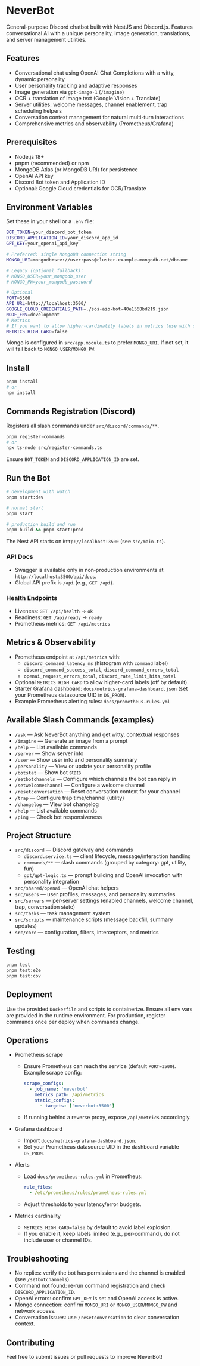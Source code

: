 # NeverBot

General-purpose Discord chatbot built with NestJS and Discord.js. Features conversational AI with a unique personality, image generation, translations, and server management utilities.

## Features

- Conversational chat using OpenAI Chat Completions with a witty, dynamic personality
- User personality tracking and adaptive responses
- Image generation via `gpt-image-1` (`/imagine`)
- OCR + translation of image text (Google Vision + Translate)
- Server utilities: welcome messages, channel enablement, trap scheduling helpers
- Conversation context management for natural multi-turn interactions
- Comprehensive metrics and observability (Prometheus/Grafana)

## Prerequisites

- Node.js 18+
- pnpm (recommended) or npm
- MongoDB Atlas (or MongoDB URI) for persistence
- OpenAI API key
- Discord Bot token and Application ID
- Optional: Google Cloud credentials for OCR/Translate

## Environment Variables

Set these in your shell or a `.env` file:

```bash
BOT_TOKEN=your_discord_bot_token
DISCORD_APPLICATION_ID=your_discord_app_id
GPT_KEY=your_openai_api_key

# Preferred: single MongoDB connection string
MONGO_URI=mongodb+srv://user:pass@cluster.example.mongodb.net/dbname

# Legacy (optional fallback):
# MONGO_USER=your_mongodb_user
# MONGO_PW=your_mongodb_password

# Optional
PORT=3500
API_URL=http://localhost:3500/
GOOGLE_CLOUD_CREDENTIALS_PATH=./sos-aio-bot-40e1568bd219.json
NODE_ENV=development
# Metrics
# If you want to allow higher-cardinality labels in metrics (use with care)
METRICS_HIGH_CARD=false
```

Mongo is configured in `src/app.module.ts` to prefer `MONGO_URI`. If not set, it will fall back to `MONGO_USER`/`MONGO_PW`.

## Install

```bash
pnpm install
# or
npm install
```

## Commands Registration (Discord)

Registers all slash commands under `src/discord/commands/**`.

```bash
pnpm register-commands
# or
npx ts-node src/register-commands.ts
```

Ensure `BOT_TOKEN` and `DISCORD_APPLICATION_ID` are set.

## Run the Bot

```bash
# development with watch
pnpm start:dev

# normal start
pnpm start

# production build and run
pnpm build && pnpm start:prod
```

The Nest API starts on `http://localhost:3500` (see `src/main.ts`).

### API Docs

- Swagger is available only in non‑production environments at `http://localhost:3500/api/docs`.
- Global API prefix is `/api` (e.g., `GET /api`).

### Health Endpoints

- Liveness: `GET /api/health` → `ok`
- Readiness: `GET /api/ready` → `ready`
- Prometheus metrics: `GET /api/metrics`

## Metrics & Observability

- Prometheus endpoint at `/api/metrics` with:
  - `discord_command_latency_ms` (histogram with `command` label)
  - `discord_command_success_total`, `discord_command_errors_total`
  - `openai_request_errors_total`, `discord_rate_limit_hits_total`
- Optional `METRICS_HIGH_CARD` to allow higher-card labels (off by default).
- Starter Grafana dashboard: `docs/metrics-grafana-dashboard.json` (set your Prometheus datasource UID in `DS_PROM`).
- Example Prometheus alerting rules: `docs/prometheus-rules.yml`

## Available Slash Commands (examples)

- `/ask` — Ask NeverBot anything and get witty, contextual responses
- `/imagine` — Generate an image from a prompt
- `/help` — List available commands
- `/server` — Show server info
- `/user` — Show user info and personality summary
- `/personality` — View or update your personality profile
- `/botstat` — Show bot stats
- `/setbotchannels` — Configure which channels the bot can reply in
- `/setwelcomechannel` — Configure a welcome channel
- `/resetconversation` — Reset conversation context for your channel
- `/trap` — Configure trap time/channel (utility)
- `/changelog` — View bot changelog
- `/help` — List available commands
- `/ping` — Check bot responsiveness

## Project Structure

- `src/discord` — Discord gateway and commands
  - `discord.service.ts` — client lifecycle, message/interaction handling
  - `commands/**` — slash commands (grouped by category: gpt, utility, fun)
  - `gpt/gpt-logic.ts` — prompt building and OpenAI invocation with personality integration
- `src/shared/openai` — OpenAI chat helpers
- `src/users` — user profiles, messages, and personality summaries
- `src/servers` — per‑server settings (enabled channels, welcome channel, trap, conversation state)
- `src/tasks` — task management system
- `src/scripts` — maintenance scripts (message backfill, summary updates)
- `src/core` — configuration, filters, interceptors, and metrics

## Testing

```bash
pnpm test
pnpm test:e2e
pnpm test:cov
```

## Deployment

Use the provided `Dockerfile` and scripts to containerize. Ensure all env vars are provided in the runtime environment. For production, register commands once per deploy when commands change.

## Operations

- Prometheus scrape
  - Ensure Prometheus can reach the service (default `PORT=3500`). Example scrape config:

    ```yaml
    scrape_configs:
      - job_name: 'neverbot'
        metrics_path: /api/metrics
        static_configs:
          - targets: ['neverbot:3500']
    ```

  - If running behind a reverse proxy, expose `/api/metrics` accordingly.

- Grafana dashboard
  - Import `docs/metrics-grafana-dashboard.json`.
  - Set your Prometheus datasource UID in the dashboard variable `DS_PROM`.

- Alerts
  - Load `docs/prometheus-rules.yml` in Prometheus:

    ```yaml
    rule_files:
      - /etc/prometheus/rules/prometheus-rules.yml
    ```

  - Adjust thresholds to your latency/error budgets.

- Metrics cardinality
  - `METRICS_HIGH_CARD=false` by default to avoid label explosion.
  - If you enable it, keep labels limited (e.g., per-command), do not include user or channel IDs.

## Troubleshooting

- No replies: verify the bot has permissions and the channel is enabled (see `/setbotchannels`).
- Command not found: re‑run command registration and check `DISCORD_APPLICATION_ID`.
- OpenAI errors: confirm `GPT_KEY` is set and OpenAI access is active.
- Mongo connection: confirm `MONGO_URI` or `MONGO_USER`/`MONGO_PW` and network access.
- Conversation issues: use `/resetconversation` to clear conversation context.

## Contributing

Feel free to submit issues or pull requests to improve NeverBot!
